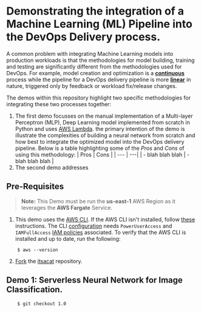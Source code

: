 # Demonstrating the integration of a Machine Learning (ML) Pipeline into the DevOps Delivery process.
A common problem with integrating Machine Learning models into production workloads is that the methodologies for model building, training and testing are significantly different from the methodologies used for DevOps. For example, model creation and optimization is a [__continuous__](https://docs.aws.amazon.com/sagemaker/latest/dg/how-it-works-mlconcepts.html) process while the pipeline for a DevOps delivery pipeline is more [__linear__](https://devops360.wordpress.com/2016/09/14/what-is-a-devops-engineer/) in nature, triggered only by feedback or workload fix/release changes.

The demos within this repository highlight two specific methodologies for integrating these two processes together:
1. The first demo focusses on the manual implementation of a Multi-layer Perceptron (MLP), Deep Learning model implemented from scratch in Python and uses [AWS Lambda](https://aws.amazon.com/lambda/?sc_channel=PS&sc_campaign=pac_ps_q4&sc_publisher=google&sc_medium=lambda_b_pac_search&sc_content=lambda_e&sc_detail=aws%20lambda&sc_category=lambda&sc_segment=webp&sc_matchtype=e&sc_country=US&sc_geo=namer&sc_outcome=pac&s_kwcid=AL!4422!3!243293321733!e!!g!!aws%20lambda&ef_id=WL2I0wAAAIRC8xLB:20180418165911:s.). the primary intention of the demo is illustrate the complexities of building a neural network from scratch and how best to integrate the optimized model into the DevOps delivery pipeline. Below is a table highlighting some of the *Pros* and *Cons* of using this methodology:
| Pros | Cons |
| --- | ---|
| - blah blah blah | - blah blah blah |
2. The second demo addresses

## Pre-Requisites
>**Note:** This Demo must be run the **us-east-1** AWS Region as it leverages the **AWS Fargate** Service.

1. This demo uses the [AWS CLI](http://docs.aws.amazon.com/cli/latest/userguide/cli-chap-welcome.html). If the AWS CLI isn't installed,  follow [these](http://docs.aws.amazon.com/cli/latest/userguide/installing.html) instructions. The CLI [configuration](http://docs.aws.amazon.com/cli/latest/userguide/cli-chap-getting-started.html) needs `PowerUserAccess` and `IAMFullAccess` [IAM policies](http://docs.aws.amazon.com/IAM/latest/UserGuide/access_policies.html) associated. To verify that the AWS CLI is installed and up to date, run the following:

```console
    $ aws --version
```
2. [Fork](https://help.github.com/articles/fork-a-repo/) the [itsacat](https://github.com/darkreapyre/itsacat) repository.


## Demo 1: Serverless Neural Network for Image Classification.

```console
    $ git checkout 1.0
```
